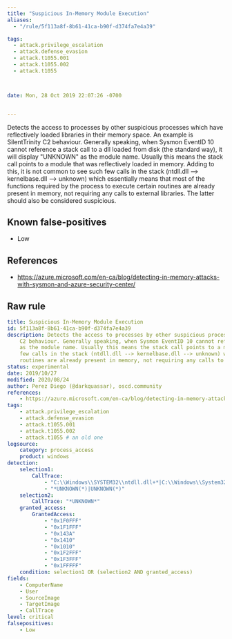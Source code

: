 ```yaml
---
title: "Suspicious In-Memory Module Execution"
aliases:
  - "/rule/5f113a8f-8b61-41ca-b90f-d374fa7e4a39"

tags:
  - attack.privilege_escalation
  - attack.defense_evasion
  - attack.t1055.001
  - attack.t1055.002
  - attack.t1055



date: Mon, 28 Oct 2019 22:07:26 -0700


---
```


Detects the access to processes by other suspicious processes which have reflectively loaded libraries in their memory space. An example is SilentTrinity C2 behaviour. Generally speaking, when Sysmon EventID 10 cannot reference a stack call to a dll loaded from disk (the standard way), it will display "UNKNOWN" as the module name. Usually this means the stack call points to a module that was reflectively loaded in memory. Adding to this, it is not common to see such few calls in the stack (ntdll.dll --> kernelbase.dll --> unknown) which essentially means that most of the functions required by the process to execute certain routines are already present in memory, not requiring any calls to external libraries. The latter should also be considered suspicious.

<!--more-->


## Known false-positives

* Low



## References

* https://azure.microsoft.com/en-ca/blog/detecting-in-memory-attacks-with-sysmon-and-azure-security-center/


## Raw rule
```yaml
title: Suspicious In-Memory Module Execution
id: 5f113a8f-8b61-41ca-b90f-d374fa7e4a39
description: Detects the access to processes by other suspicious processes which have reflectively loaded libraries in their memory space. An example is SilentTrinity
    C2 behaviour. Generally speaking, when Sysmon EventID 10 cannot reference a stack call to a dll loaded from disk (the standard way), it will display "UNKNOWN"
    as the module name. Usually this means the stack call points to a module that was reflectively loaded in memory. Adding to this, it is not common to see such
    few calls in the stack (ntdll.dll --> kernelbase.dll --> unknown) which essentially means that most of the functions required by the process to execute certain
    routines are already present in memory, not requiring any calls to external libraries. The latter should also be considered suspicious.
status: experimental
date: 2019/10/27
modified: 2020/08/24
author: Perez Diego (@darkquassar), oscd.community
references:
    - https://azure.microsoft.com/en-ca/blog/detecting-in-memory-attacks-with-sysmon-and-azure-security-center/
tags:
    - attack.privilege_escalation
    - attack.defense_evasion
    - attack.t1055.001
    - attack.t1055.002
    - attack.t1055 # an old one
logsource:
    category: process_access
    product: windows
detection:
    selection1: 
        CallTrace: 
            - "C:\\Windows\\SYSTEM32\\ntdll.dll+*|C:\\Windows\\System32\\KERNELBASE.dll+*|UNKNOWN(*)"
            - "*UNKNOWN(*)|UNKNOWN(*)"
    selection2: 
        CallTrace: "*UNKNOWN*"
    granted_access:
        GrantedAccess:
            - "0x1F0FFF"
            - "0x1F1FFF"
            - "0x143A"
            - "0x1410"
            - "0x1010"
            - "0x1F2FFF"
            - "0x1F3FFF"
            - "0x1FFFFF"
    condition: selection1 OR (selection2 AND granted_access)
fields:
    - ComputerName
    - User
    - SourceImage
    - TargetImage
    - CallTrace
level: critical
falsepositives:
    - Low

```
